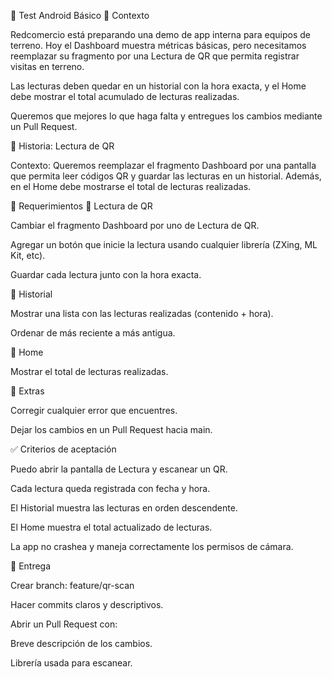 🧪 Test Android Básico
📖 Contexto

Redcomercio está preparando una demo de app interna para equipos de terreno.
Hoy el Dashboard muestra métricas básicas, pero necesitamos reemplazar su fragmento por una Lectura de QR que permita registrar visitas en terreno.

Las lecturas deben quedar en un historial con la hora exacta, y el Home debe mostrar el total acumulado de lecturas realizadas.

Queremos que mejores lo que haga falta y entregues los cambios mediante un Pull Request.

🧩 Historia: Lectura de QR

Contexto:
Queremos reemplazar el fragmento Dashboard por una pantalla que permita leer códigos QR y guardar las lecturas en un historial.
Además, en el Home debe mostrarse el total de lecturas realizadas.

🎯 Requerimientos
🔹 Lectura de QR

Cambiar el fragmento Dashboard por uno de Lectura de QR.

Agregar un botón que inicie la lectura usando cualquier librería (ZXing, ML Kit, etc).

Guardar cada lectura junto con la hora exacta.

🔹 Historial

Mostrar una lista con las lecturas realizadas (contenido + hora).

Ordenar de más reciente a más antigua.

🔹 Home

Mostrar el total de lecturas realizadas.

🔹 Extras

Corregir cualquier error que encuentres.

Dejar los cambios en un Pull Request hacia main.

✅ Criterios de aceptación

Puedo abrir la pantalla de Lectura y escanear un QR.

Cada lectura queda registrada con fecha y hora.

El Historial muestra las lecturas en orden descendente.

El Home muestra el total actualizado de lecturas.

La app no crashea y maneja correctamente los permisos de cámara.

🧠 Entrega

Crear branch: feature/qr-scan

Hacer commits claros y descriptivos.

Abrir un Pull Request con:

Breve descripción de los cambios.

Librería usada para escanear.
